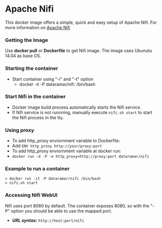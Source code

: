 # Apache Nifi

This docker image offers a simple, quick and easy setup of Apache Nifi. For more information on [Apache Nifi](https://nifi.apache.org/index.html)

### Getting the Image
Use **docker pull** or **Dockerfile** to get Nifi image. The image uses Ubunutu 14.04 as base OS.

### Starting the container
* Start container using "-i" and "-t" option
  * docker -it -P dataramar/nifi:<tag> /bin/bash

### Start Nifi in the container
* Docker image build process automatically starts the Nifi service.
* If Nifi service is not runnning, manually execute ```nifi.sh start``` to start the Nifi process in the tty.

### Using proxy
* To add http_proxy enviornment variable to Dockerfile:
 * Add ```ENV http_proxy http://your/proxy:port```
* To add http_proxy enviornment variable at docker run:
 * ```docker run -d -P -e http_proxy=http://proxy:port dataramar/nifi```

### Example to run a container
    > docker run -it -P dataramar/nifi /bin/bash
    > nifi.sh start

### Accessing Nifi WebUI
Nifi uses port 8080 by default. The container exposes 8080, so with the "-P" option you should be able to use the mapped port.
* ***URL syntax:*** ```http://host:port/nifi```
